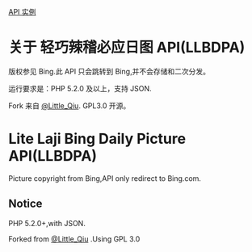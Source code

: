 [API 实例](https://flyfish233.com/bingweapi.php)
# 关于 轻巧辣稽必应日图 API(LLBDPA)
版权参见 Bing.此 API 只会跳转到 Bing,并不会存储和二次分发。

运行要求是：PHP 5.2.0 及以上，支持 JSON.

Fork 来自 [@Little_Qiu](https://www.littleqiu.net). GPL3.0 开源。

# Lite Laji Bing Daily Picture API(LLBDPA)

Picture copyright from Bing,API only redirect to Bing.com.

## Notice

PHP 5.2.0+,with JSON.

Forked from [@Little_Qiu](https://www.littleqiu.net) .Using GPL 3.0
